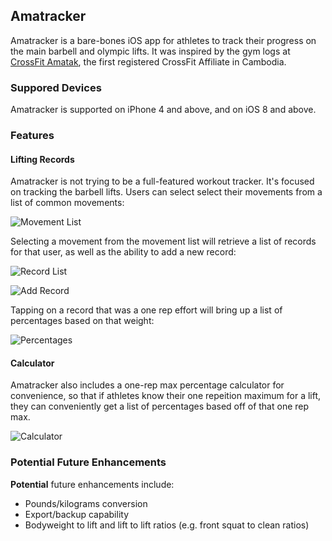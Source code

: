 ## Amatracker

Amatracker is a bare-bones iOS app for athletes to track their progress on the main barbell and olympic lifts. It was inspired by the gym logs at [CrossFit Amatak](http://crossfitamatak.com), the first registered CrossFit Affiliate in Cambodia.

### Suppored Devices

Amatracker is supported on iPhone 4 and above, and on iOS 8 and above.

### Features

#### Lifting Records

Amatracker is not trying to be a full-featured workout tracker. It's focused on tracking the barbell lifts. Users can select select their movements from a list of common movements:

![Movement List](https://s3.amazonaws.com/ryan.martz/amatracker/movements.png)

Selecting a movement from the movement list will retrieve a list of records for that user, as well as the ability to add a new record:

![Record List](https://s3.amazonaws.com/ryan.martz/amatracker/records.png)

![Add Record](https://s3.amazonaws.com/ryan.martz/amatracker/add-record.png)

Tapping on a record that was a one rep effort will bring up a list of percentages based on that weight:

![Percentages](https://s3.amazonaws.com/ryan.martz/amatracker/percentages.png)


#### Calculator

Amatracker also includes a one-rep max percentage calculator for convenience, so that if athletes know their one repeition maximum for a lift, they can conveniently get a list of percentages based off of that one rep max.

![Calculator](https://s3.amazonaws.com/ryan.martz/amatracker/calculator.png)

### Potential Future Enhancements

**Potential** future enhancements include:

* Pounds/kilograms conversion
* Export/backup capability
* Bodyweight to lift and lift to lift ratios (e.g. front squat to clean ratios)



